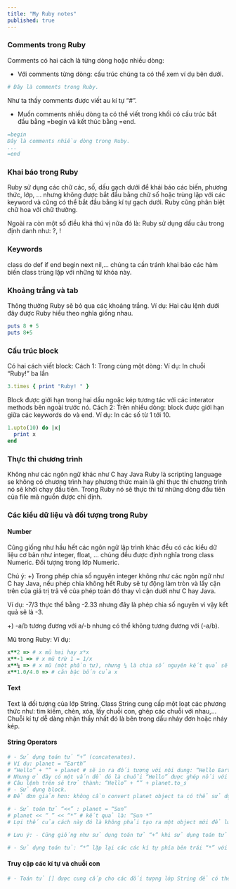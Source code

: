```yaml
---
title: "My Ruby notes"
published: true
---
```


### Comments trong Ruby

Comments có hai cách là từng dòng hoặc nhiều dòng:
- Với comments từng dòng: cấu trúc chúng ta có thể xem ví dụ bên dưới.

```ruby
# Đây là comments trong Ruby.
```

Như ta thấy comments được viết au kí tự “#”.

- Muốn comments nhiều dòng ta có thể viết trong khối có cấu trúc bắt đầu bằng =begin và kết thúc bằng =end.

```ruby
=begin
Đây là comments nhiều dòng trong Ruby.
...
=end
```

### Khai báo trong Ruby

Ruby sử dụng các chữ các, số, dấu gạch dưới để khái báo các biến, phương thức, lớp, … nhưng không được bắt đầu bằng chữ số hoặc trùng lặp với các keyword và cũng có thể bắt đầu bằng kí tự gạch dưới. Ruby cũng phân biệt chữ hoa với chữ thường.

Ngoài ra còn một số điều khá thú vị nữa đó là: Ruby sử dụng dấu câu trong định danh như: ?, !

### Keywords

 class do def if end begin next nil,… chúng ta cần tránh khai báo các hàm biến class trùng lặp với những từ khóa này.

### Khoảng trắng và tab

Thông thường Ruby sẽ bỏ qua các khoảng trắng.
Ví dụ: Hai câu lệnh dưới đây được Ruby hiểu theo nghĩa giống nhau.

```ruby
puts 8 + 5
puts 8+5
```

###  Cấu trúc block

Có hai cách viết block:
Cách 1: Trong cùng một dòng:
Ví dụ: In chuỗi “Ruby!” ba lần

```ruby
3.times { print "Ruby! " }
```

Block được giới hạn trong hai dấu ngoặc kép tương tác với các interator methods bên ngoài trước nó.
Cách 2: Trên nhiều dòng: block được giới hạn giữa các keywords do và end.
Ví dụ: In các số từ 1 tới 10.

```ruby
1.upto(10) do |x|
  print x
end
```

### Thực thi chương trình

Không như các ngôn ngữ khác như C hay Java Ruby là scripting language se không có chương trình hay phương thức main là ghi thực thi chương trình nó sẽ khởi chạy đầu tiên. Trong Ruby nó sẽ thực thi từ những dòng đầu tiên của file mã nguồn được chỉ định.

### Các kiểu dữ liệu và đối tượng trong Ruby

#### Number

Cũng giống như hầu hết các ngôn ngữ lập trình khác đều có các kiểu dữ liệu cơ bản như integer, float, … chúng đều được định nghĩa trong class Numeric. Đối tượng trong lớp Numeric.

Chú ý: +) Trong phép chia số nguyên integer không như các ngôn ngữ như C hay Java, nếu phép chia không hết Ruby sẽ tự động làm tròn và lấy cận trên của giá trị trả về của phép toán đó thay vì cận dưới như C hay Java.

Ví dụ: -7/3 thực thế bằng -2.33 nhưng đây là phép chia số nguyên vì vậy kết quả sẽ là -3.

+) -a/b tương đương với a/-b nhưng có thể không tương đương với (-a/b).

Mũ trong Ruby:
Ví dụ:
```ruby
x**2 => # x mũ hai hay x*x
x**-1 => # x mũ trừ 1 = 1/x
x**¼ => # x mũ (một phần tư), nhưng ¼ là chia số nguyên kết quả sẽ = 0 => kết quả cuối cùng là = 0 (x mũ không).
x**1.0/4.0 => # căn bậc bốn của x
```

#### Text

Text là đối tượng của lớp String.
Class String cung cấp một loạt các phương thức như: tìm kiếm, chèn, xóa, lấy chuỗi con, ghép các chuỗi với nhau,…
Chuỗi kí tự dễ dàng nhận thấy nhất đó là bên trong dấu nháy đơn hoặc nháy kép.

#### String Operators

```ruby
# - Sử dụng toán tử “+” (concatenates).
# Ví dụ: planet = “Earth”
# “Hello” + “” + planet # sẽ in ra đối tượng với nội dung: “Hello Earth”
# Nhưng ở đây có một vấn đề đó là chuỗi “Hello” được ghép nối với một đối tượng planet như vậy cần phải chuyển đổi đối tượng planet (toán hạng sau chuỗi Hello) thành định dạng chuỗi String. Mặc dù “Hello” + “” + planet vẫn in ra kết quả bình thường.
# Câu lệnh trên sẽ trở thành: “Hello” + “” + planet.to_s
# - Sử dụng block.
# Để đơn giản hơn: không cần convert planet object ta có thể sử dụng block chứa đối tượng trong đó và đặt nó vào trong khu vực dấu kép cùng với chuỗi “Hello” trước đó - “Hello #{planet}”.

# - Sử toán tử “<<” : planet = “Sun”
# planet << “ ” << “*” # kết quả là: “Sun *”
# Lợi thế của cách này đó là không phải tạo ra một object mới để lưu trữ chuỗi “Hello Earth” nữa mà nó ghép nối vào đối tượng đã khai báo trước đó rồi đó là planet.

# Lưu ý: - Cũng giống như sử dụng toán tử “+” khi sử dụng toán tử “<<” nó cũng sẽ không tự động chuyển đổi các toán hạng bên phải toán tử của nó nếu toán hạng bên phải toán tử đang sử dụng thì nó sẽ ngầm hiểu răng đó là mã hóa của một kí tự trong bảng mã kí tự ví dụ: 67 tương ứng với chữ cái C.

# - Sử dụng toán tử: “*” lặp lại các các kí tự phía bên trái “*” với số lần bằng số bên phải kí tự “*” ( planet = “Sun*”*3 ) => kết quả: “Sun*Sun*Sun*”.
```

#### Truy cập các kí tự và chuỗi con

```ruby
# - Toán tử [] được cung cấp cho các đối tượng lớp String để có thể truy cập các chỉ số (bắt đầu bằng 0 hoặc -s.lenght # s là đối tượng chứa một chuỗi nào đó) của chuỗi. Như vậy các chuỗi được tổ chức như một mảng các kí tự với thứ tự và chỉ số xác định.
```
